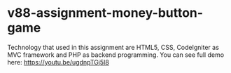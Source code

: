 # v88-assignment-money-button-game
Technology that used in this assignment are HTML5, CSS, CodeIgniter as MVC framework and PHP as backend programming.
You can see full demo here: https://youtu.be/ugdnpTGj5I8
